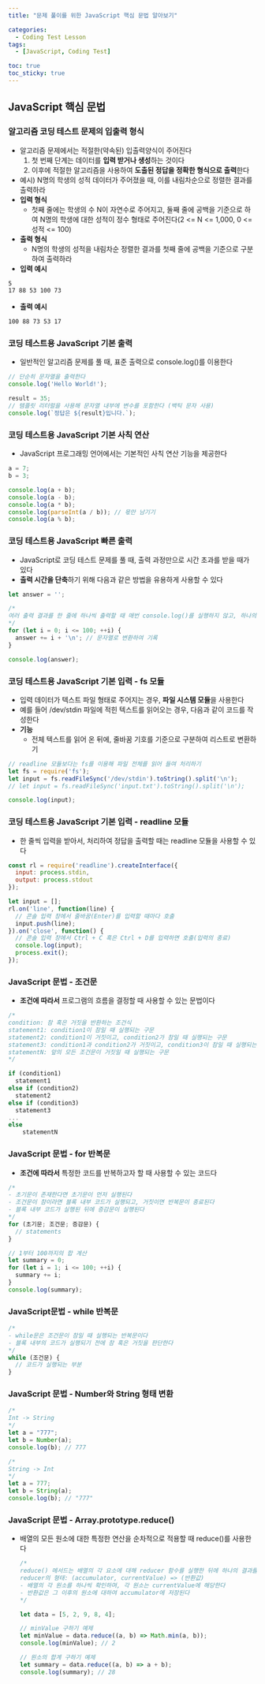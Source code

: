 ```yaml
---
title: "문제 풀이를 위한 JavaScript 핵심 문법 알아보기"

categories:
  - Coding Test Lesson
tags:
  - [JavaScript, Coding Test]

toc: true
toc_sticky: true
---
```


## JavaScript 핵심 문법



### 알고리즘 코딩 테스트 문제의 입출력 형식  

- 알고리즘 문제에서는 적절한(약속된) 입출력양식이 주어진다
  1. 첫 번째 단계는 데이터를 **입력 받거나 생성**하는 것이다
  2. 이후에 적절한 알고리즘을 사용하여 **도출된 정답을 정확한 형식으로 출력**한다
- 예시) N명의 학생의 성적 데이터가 주어졌을 때, 이를 내림차순으로 정렬한 결과를 출력하라
- **입력 형식**
  - 첫째 줄에는 학생의 수 N이 자연수로 주어지고, 둘째 줄에 공백을 기준으로 하여 N명의 학생에 대한 성적이 정수 형태로 주어진다(2 <= N <= 1,000,  0 <= 성적 <= 100)
- **출력 형식**
  - N명의 학생의 성적을 내림차순 정렬한 결과를 첫째 줄에 공백을 기준으로 구분하여 출력하라
- **입력 예시**

``` bash
5
17 88 53 100 73
```



- **출력 예시**

```bash
100 88 73 53 17
```

  

### 코딩 테스트용 JavaScript 기본 출력

- 일반적인 알고리즘 문제를 풀 때, 표준 출력으로 console.log()를 이용한다

```javascript
// 단순히 문자열을 출력한다
console.log('Hello World!');

result = 35;
// 템플릿 리터럴을 사용해 문자열 내부에 변수를 포함한다 (백틱 문자 사용)
console.log(`정답은 ${result}입니다.`);
```

  

### 코딩 테스트용 JavaScript 기본 사칙 연산

- JavaScript 프로그래밍 언어에서는 기본적인 사칙 연산 기능을 제공한다

``` javascript
a = 7;
b = 3;

console.log(a + b);
console.log(a - b);
console.log(a * b);
console.log(parseInt(a / b)); // 몫만 남기기
console.log(a % b);
```

  

### 코딩 테스트용 JavaScript 빠른 출력

- JavaScript로 코딩 테스트 문제를 풀 때, 출력 과정만으로 시간 초과를 받을 때가 있다
- **출력 시간을 단축**하기 위해 다음과 같은 방법을 유용하게 사용할 수 있다

```javascript
let answer = '';

/*
여러 출력 결과를 한 줄에 하나씩 출력할 때 매번 console.log()를 실행하지 않고, 하나의 문자열에 결과를 저장해서 한꺼번에 출력하는 것이 대개 더 빠르게 수행한다
*/
for (let i = 0; i <= 100; ++i) {
  answer += i + '\n'; // 문자열로 변환하여 기록
}

console.log(answer);
```

  

### 코딩 테스트용 JavaScript 기본 입력 - fs 모듈

- 입력 데이터가 텍스트 파일 형태로 주어지는 경우, **파일 시스템 모듈**을 사용한다
- 예를 들어 /dev/stdin 파일에 적힌 텍스트를 읽어오는 경우, 다음과 같이 코드를 작성한다
- **기능**
  - 전체 텍스트를 읽어 온 뒤에, 줄바꿈 기호를 기준으로 구분하여 리스트로 변환하기

```javascript
// readline 모듈보다는 fs를 이용해 파일 전체를 읽어 들여 처리하기
let fs = require('fs');
let input = fs.readFileSync('/dev/stdin').toString().split('\n');
// let input = fs.readFileSync('input.txt').toString().split('\n');

console.log(input);
```

  

### 코딩 테스트용 JavaScript 기본 입력 - readline 모듈

-  한 줄씩 입력을 받아서, 처리하여 정답을 출력할 때는 readline 모듈을 사용할 수 있다

``` javascript
const rl = require('readline').createInterface({
  input: process.stdin,
  output: process.stdout
});

let input = [];
rl.on('line', function(line) {
  // 콘솔 입력 창에서 줄바꿈(Enter)를 입력할 때마다 호출
  input.push(line);
}).on('close', function() {
  // 콘솔 입력 창에서 Ctrl + C 혹은 Ctrl + D를 입력하면 호출(입력의 종료)
  console.log(input);
  process.exit();
});
```



### JavaScript 문법 - 조건문

- **조건에 따라서** 프로그램의 흐름을 결정할 때 사용할 수 있는 문법이다

```javascript
/*
condition: 참 혹은 거짓을 반환하는 조건식
statement1: condition1이 참일 때 실행되는 구문
statement2: condition1이 거짓이고, condition2가 참일 때 실행되는 구문
statement3: condition1과 condition2가 거짓이고, condition3이 참일 때 실행되는 구문
statementN: 앞의 모든 조건문이 거짓일 때 실행되는 구문
*/

if (condition1)
  statement1
else if (condition2)
  statement2
else if (condition3)
  statement3
...
else
	statementN
```



### JavaScript 문법 - for 반복문

- **조건에 따라서** 특정한 코드를 반복하고자 할 때 사용할 수 있는 코드다

```javascript
/*
- 초기문이 존재한다면 초기문이 먼저 실행된다
- 조건문이 참이라면 블록 내부 코드가 실행되고, 거짓이면 반복문이 종료된다
- 블록 내부 코드가 실행된 뒤에 증감문이 실행된다
*/
for (초기문; 조건문; 증감문) {
  // statements
}

// 1부터 100까지의 합 계산
let summary = 0;
for (let i = 1; i <= 100; ++i) {
  summary += i;
}
console.log(summary);
```

  

### JavaScript문법 - while 반복문

```javascript
/*
- while문은 조건문이 참일 때 실행되는 반복문이다
- 블록 내부의 코드가 실행되기 전에 참 혹은 거짓을 판단한다
*/
while (조건문) {
  // 코드가 실행되는 부분
}
```

  

### JavaScript 문법 - Number와 String 형태 변환

```javascript
/*
Int -> String
*/
let a = "777";
let b = Number(a);
console.log(b); // 777
```

  

```javascript
/*
String -> Int
*/
let a = 777;
let b = String(a);
console.log(b); // "777"
```

  

### JavaScript 문법 - Array.prototype.reduce()

- 배열의 모든 원소에 대한 특정한 연산을 순차적으로 적용할 때 reduce()를 사용한다

  ```javascript
  /*
  reduce() 메서드는 배열의 각 요소에 대해 reducer 함수를 실행한 뒤에 하나의 결과를 반환한다
  reducer의 형태: (accumulator, currentValue) => (반환값)
  - 배열의 각 원소를 하나씩 확인하며, 각 원소는 currentValue에 해당한다
  - 반환값은 그 이후의 원소에 대하여 accumulator에 저장된다
  */
  
  let data = [5, 2, 9, 8, 4];
  
  // minValue 구하기 예제
  let minValue = data.reduce((a, b) => Math.min(a, b));
  console.log(minValue); // 2
  
  // 원소의 합계 구하기 예제
  let summary = data.reduce((a, b) => a + b);
  console.log(summary); // 28
  ```

  
